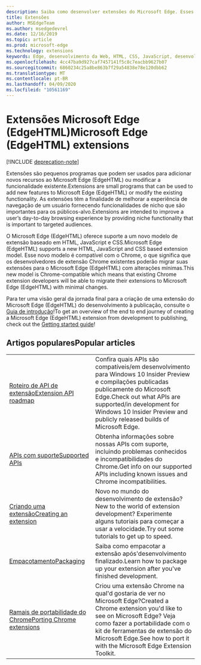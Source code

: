 ```yaml
---
description: Saiba como desenvolver extensões do Microsoft Edge. Esses pequenos programas podem ser usados para adicionar novos recursos ao Microsoft Edge ou modificar a funcionalidade existente.
title: Extensões
author: MSEdgeTeam
ms.author: msedgedevrel
ms.date: 12/16/2019
ms.topic: article
ms.prod: microsoft-edge
ms.technology: extensions
keywords: Edge, desenvolvimento da Web, HTML, CSS, JavaScript, desenvolvedor, extensões
ms.openlocfilehash: 4cc47ba9d927caf7457141f5c8c7eacbb9627b07
ms.sourcegitcommit: 6860234c25a8be863b7f29a54838e78e120dbb62
ms.translationtype: MT
ms.contentlocale: pt-BR
ms.lasthandoff: 04/09/2020
ms.locfileid: "10561169"
---
```

# <span data-ttu-id="d9c4f-105">Extensões Microsoft Edge (EdgeHTML)</span><span class="sxs-lookup"><span data-stu-id="d9c4f-105">Microsoft Edge (EdgeHTML) extensions</span></span>  

[!INCLUDE [deprecation-note](includes/deprecation-note.md)]  

<span data-ttu-id="d9c4f-106">Extensões são pequenos programas que podem ser usados para adicionar novos recursos ao Microsoft Edge (EdgeHTML) ou modificar a funcionalidade existente.</span><span class="sxs-lookup"><span data-stu-id="d9c4f-106">Extensions are small programs that can be used to add new features to Microsoft Edge (EdgeHTML) or modify the existing functionality.</span></span> <span data-ttu-id="d9c4f-107">As extensões têm a finalidade de melhorar a experiência de navegação de um usuário fornecendo funcionalidades de nicho que são importantes para os públicos-alvo.</span><span class="sxs-lookup"><span data-stu-id="d9c4f-107">Extensions are intended to improve a user’s day-to-day browsing experience by providing niche functionality that is important to targeted audiences.</span></span>

<span data-ttu-id="d9c4f-108">O Microsoft Edge (EdgeHTML) oferece suporte a um novo modelo de extensão baseado em HTML, JavaScript e CSS.</span><span class="sxs-lookup"><span data-stu-id="d9c4f-108">Microsoft Edge (EdgeHTML) supports a new HTML, JavaScript and CSS based extension model.</span></span> <span data-ttu-id="d9c4f-109">Esse novo modelo é compatível com o Chrome, o que significa que os desenvolvedores de extensão Chrome existentes poderão migrar suas extensões para o Microsoft Edge (EdgeHTML) com alterações mínimas.</span><span class="sxs-lookup"><span data-stu-id="d9c4f-109">This new model is Chrome-compatible which means that existing Chrome extension developers will be able to migrate their extensions to Microsoft Edge (EdgeHTML) with minimal changes.</span></span>

<span data-ttu-id="d9c4f-110">Para ter uma visão geral da jornada final para a criação de uma extensão do Microsoft Edge (EdgeHTML) do desenvolvimento à publicação, consulte o [Guia de introdução](./getting-started.md)!</span><span class="sxs-lookup"><span data-stu-id="d9c4f-110">To get an overview of the end to end journey of creating a Microsoft Edge (EdgeHTML) extension from development to publishing, check out the [Getting started guide](./getting-started.md)!</span></span>


## <span data-ttu-id="d9c4f-111">Artigos populares</span><span class="sxs-lookup"><span data-stu-id="d9c4f-111">Popular articles</span></span>

<table>
  <tr>
    <td><a href = "./api-support/extension-api-roadmap.md"><span data-ttu-id="d9c4f-112">Roteiro de API de extensão</span><span class="sxs-lookup"><span data-stu-id="d9c4f-112">Extension API roadmap</span></span></a></td>
    <td><span data-ttu-id="d9c4f-113">Confira quais APIs são compatíveis/em desenvolvimento para Windows 10 Insider Preview e compilações publicadas publicamente do Microsoft Edge.</span><span class="sxs-lookup"><span data-stu-id="d9c4f-113">Check out what APIs are supported/in development for Windows 10 Insider Preview and publicly released builds of Microsoft Edge.</span></span></td></p>
<p>  </tr>
  <tr>
    <td><a href = "./api-support/supported-apis.md"><span data-ttu-id="d9c4f-114">APIs com suporte</span><span class="sxs-lookup"><span data-stu-id="d9c4f-114">Supported APIs</span></span></a></td>
    <td><span data-ttu-id="d9c4f-115">Obtenha informações sobre nossas APIs com suporte, incluindo problemas conhecidos e incompatibilidades do Chrome.</span><span class="sxs-lookup"><span data-stu-id="d9c4f-115">Get info on our supported APIs including known issues and Chrome incompatibilities.</span></span></td>

  </tr>
  <tr>
    <td><a href = "./guides/creating-an-extension.md"><span data-ttu-id="d9c4f-116">Criando uma extensão</span><span class="sxs-lookup"><span data-stu-id="d9c4f-116">Creating an extension</span></span></a></td>
    <td><span data-ttu-id="d9c4f-117">Novo no mundo do desenvolvimento de extensão?</span><span class="sxs-lookup"><span data-stu-id="d9c4f-117">New to the world of extension development?</span></span> <span data-ttu-id="d9c4f-118">Experimente alguns tutoriais para começar a usar a velocidade.</span><span class="sxs-lookup"><span data-stu-id="d9c4f-118">Try out some tutorials to get up to speed.</span></span></td>

  </tr>
  <tr>
    <td><a href = "./guides/packaging.md"><span data-ttu-id="d9c4f-119">Empacotamento</span><span class="sxs-lookup"><span data-stu-id="d9c4f-119">Packaging</span></span></a></td>
    <td><span data-ttu-id="d9c4f-120">Saiba como empacotar a extensão após&#39;desenvolvimento finalizado.</span><span class="sxs-lookup"><span data-stu-id="d9c4f-120">Learn how to package up your extension after you&#39;ve finished development.</span></span></td>

  </tr>
  <tr>
    <td><a href = "./guides/porting-chrome-extensions.md"><span data-ttu-id="d9c4f-121">Ramais de portabilidade do Chrome</span><span class="sxs-lookup"><span data-stu-id="d9c4f-121">Porting Chrome extensions</span></span></a></td>
    <td><span data-ttu-id="d9c4f-122">Criou uma extensão Chrome na qual&#39;d gostaria de ver no Microsoft Edge?</span><span class="sxs-lookup"><span data-stu-id="d9c4f-122">Created a Chrome extension you&#39;d like to see on Microsoft Edge?</span></span> <span data-ttu-id="d9c4f-123">Veja como fazer a portabilidade com o kit de ferramentas de extensão do Microsoft Edge.</span><span class="sxs-lookup"><span data-stu-id="d9c4f-123">See how to port it with the Microsoft Edge Extension Toolkit.</span></span></td>

  </tr>
</table>
